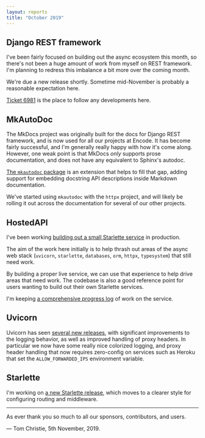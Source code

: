 ```yaml
---
layout: reports
title: "October 2019"
---
```


## Django REST framework

I've been fairly focused on building out the async ecosystem this month,
so there's not been a huge amount of work from myself on REST framework.
I'm planning to redress this imbalance a bit more over the coming month.

We're due a new release shortly. Sometime mid-November is probably a
reasonable expectation here.

[Ticket 6981](https://github.com/encode/django-rest-framework/issues/6981) is the place to follow any developments here.

## MkAutoDoc

The MkDocs project was originally built for the docs for Django REST framework,
and is now used for all our projects at Encode. It has become fairly successful,
and I'm generally really happy with how it's come along. However, one weak point
is that MkDocs *only* supports prose documentation, and does not have any
equivalent to Sphinx's autodoc.

[The `mkautodoc` package](https://github.com/tomchristie/mkautodoc) is an
extension that helps to fill that gap, adding support for embedding docstring
API descriptions inside Markdown documentation.

We've started using `mkautodoc` with the `httpx` project, and will likely be
rolling it out across the documentation for several of our other projects.

## HostedAPI

I've been working [building out a small Starlette service](https://github.com/encode/hostedapi)
in production.

The aim of the work here initially is to help thrash out areas of the async
web stack (`uvicorn`, `starlette`, `databases`, `orm`, `httpx`, `typesystem`) that still
need work.

By building a proper live service, we can use that experience to help drive
areas that need work. The codebase is also a good reference point for users
wanting to build out their own Starlette services.

I'm keeping [a comprehensive progress log](https://github.com/encode/hostedapi/blob/master/PROGRESS.md) of work on the service.

## Uvicorn

Uvicorn has seen [several new releases](https://github.com/encode/uvicorn/blob/master/CHANGELOG.md),
with significant improvements to the logging behavior, as well as improved handling
of proxy headers. In particular we now have some really nice colorized logging,
and proxy header handling that now requires zero-config on services such as Heroku
that set the `ALLOW_FORWARDED_IPS` environment variable.

## Starlette

I'm working on [a new Starlette release](https://github.com/encode/starlette/pull/704),
which moves to a clearer style for configuring routing and middleware.

---

As ever thank you so much to all our sponsors, contributors, and users.

&mdash; Tom Christie, 5th November, 2019.
